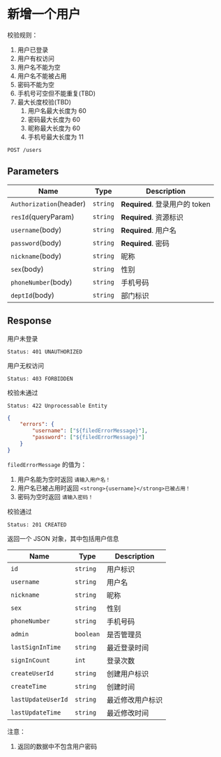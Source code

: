 # 新增一个用户

校验规则：

1. 用户已登录
2. 用户有权访问
3. 用户名不能为空
4. 用户名不能被占用
5. 密码不能为空
6. 手机号可空但不能重复(TBD)
7. 最大长度校验(TBD)
   1. 用户名最大长度为 60
   2. 密码最大长度为 60
   3. 昵称最大长度为 60
   4. 手机号最大长度为 11

```text
POST /users
```

## Parameters

| Name                    | Type     | Description                    |
| ----------------------- | -------- | ------------------------------ |
| `Authorization`(header) | `string` | **Required**. 登录用户的 token |
| `resId`(queryParam)     | `string` | **Required**. 资源标识         |
| `username`(body)        | `string` | **Required**. 用户名           |
| `password`(body)        | `string` | **Required**. 密码             |
| `nickname`(body)        | `string` | 昵称                           |
| `sex`(body)             | `string` | 性别                           |
| `phoneNumber`(body)     | `string` | 手机号码                       |
| `deptId`(body)          | `string` | 部门标识                       |

## Response

用户未登录

```text
Status: 401 UNAUTHORIZED
```

用户无权访问

```text
Status: 403 FORBIDDEN
```

校验未通过

```text
Status: 422 Unprocessable Entity
```

```json
{
    "errors": {
        "username": ["${filedErrorMessage}"],
        "password": ["${filedErrorMessage}"]
    }
}
```

`filedErrorMessage` 的值为：

1. 用户名能为空时返回 `请输入用户名！`
2. 用户名已被占用时返回 `<strong>{username}</strong>已被占用！`
3. 密码为空时返回 `请输入密码！`

校验通过

```text
Status: 201 CREATED
```

返回一个 JSON 对象，其中包括用户信息

| Name               | Type      | Description      |
| ------------------ | --------- | ---------------- |
| `id`               | `string`  | 用户标识         |
| `username`         | `string`  | 用户名           |
| `nickname`         | `string`  | 昵称             |
| `sex`              | `string`  | 性别             |
| `phoneNumber`      | `string`  | 手机号码         |
| `admin`            | `boolean` | 是否管理员       |
| `lastSignInTime`   | `string`  | 最近登录时间     |
| `signInCount`      | `int`     | 登录次数         |
| `createUserId`     | `string`  | 创建用户标识     |
| `createTime`       | `string`  | 创建时间         |
| `lastUpdateUserId` | `string`  | 最近修改用户标识 |
| `lastUpdateTime`   | `string`  | 最近修改时间     |

注意：

1. 返回的数据中不包含用户密码